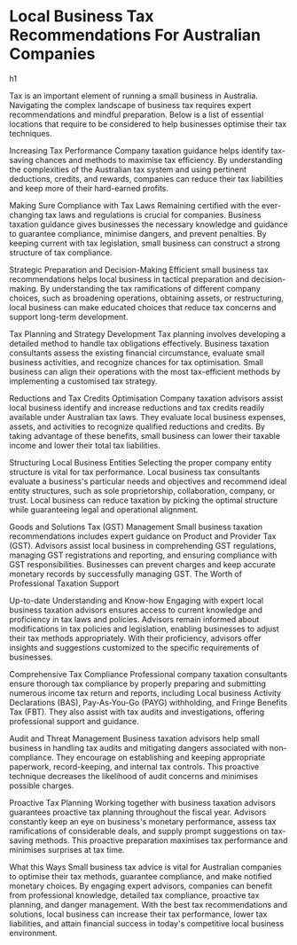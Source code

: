 <h1>Local Business Tax Recommendations For Australian Companies</h1>h1

Tax is an important element of running a small business in Australia. Navigating the complex landscape of business tax requires expert recommendations and mindful preparation. Below is a list of essential locations that require to be considered to help businesses optimise their tax techniques.

Increasing Tax Performance
Company taxation guidance helps identify tax-saving chances and methods to maximise tax efficiency. By understanding the complexities of the Australian tax system and using pertinent deductions, credits, and rewards, companies can reduce their tax liabilities and keep more of their hard-earned profits.

Making Sure Compliance with Tax Laws
Remaining certified with the ever-changing tax laws and regulations is crucial for companies. Business taxation guidance gives businesses the necessary knowledge and guidance to guarantee compliance, minimise dangers, and prevent penalties. By keeping current with tax legislation, small business can construct a strong structure of tax compliance.

Strategic Preparation and Decision-Making
Efficient small business tax recommendations helps local business in tactical preparation and decision-making. By understanding the tax ramifications of different company choices, such as broadening operations, obtaining assets, or restructuring, local business can make educated choices that reduce tax concerns and support long-term development.

Tax Planning and Strategy Development
Tax planning involves developing a detailed method to handle tax obligations effectively. Business taxation consultants assess the existing financial circumstance, evaluate small business activities, and recognize chances for tax optimisation. Small business can align their operations with the most tax-efficient methods by implementing a customised tax strategy.

Reductions and Tax Credits Optimisation
Company taxation advisors assist local business identify and increase reductions and tax credits readily available under Australian tax laws. They evaluate local business expenses, assets, and activities to recognize qualified reductions and credits. By taking advantage of these benefits, small business can lower their taxable income and lower their total tax liabilities.

Structuring Local Business Entities
Selecting the proper company entity structure is vital for tax performance. Local business tax consultants evaluate a business's particular needs and objectives and recommend ideal entity structures, such as sole proprietorship, collaboration, company, or trust. Local business can reduce taxation by picking the optimal structure while guaranteeing legal and operational alignment.

Goods and Solutions Tax (GST) Management
Small business taxation recommendations includes expert guidance on Product and Provider Tax (GST). Advisors assist local business in comprehending GST regulations, managing GST registrations and reporting, and ensuring compliance with GST responsibilities. Businesses can prevent charges and keep accurate monetary records by successfully managing GST. The Worth of Professional Taxation Support

Up-to-date Understanding and Know-how
Engaging with expert local business taxation advisors ensures access to current knowledge and proficiency in tax laws and policies. Advisors remain informed about modifications in tax policies and legislation, enabling businesses to adjust their tax methods appropriately. With their proficiency, advisors offer insights and suggestions customized to the specific requirements of businesses.

Comprehensive Tax Compliance
Professional company taxation consultants ensure thorough tax compliance by properly preparing and submitting numerous income tax return and reports, including Local business Activity Declarations (BAS), Pay-As-You-Go (PAYG) withholding, and Fringe Benefits Tax (FBT). They also assist with tax audits and investigations, offering professional support and guidance.

Audit and Threat Management
Business taxation advisors help small business in handling tax audits and mitigating dangers associated with non-compliance. They encourage on establishing and keeping appropriate paperwork, record-keeping, and internal tax controls. This proactive technique decreases the likelihood of audit concerns and minimises possible charges.

Proactive Tax Planning
Working together with business taxation advisors guarantees proactive tax planning throughout the fiscal year. Advisors constantly keep an eye on business's monetary performance, assess tax ramifications of considerable deals, and supply prompt suggestions on tax-saving methods. This proactive preparation maximises tax performance and minimises surprises at tax time.

What this Ways
Small business tax advice is vital for Australian companies to optimise their tax methods, guarantee compliance, and make notified monetary choices. By engaging expert advisors, companies can benefit from professional knowledge, detailed tax compliance, proactive tax planning, and danger management. With the best tax recommendations and solutions, local business can increase their tax performance, lower tax liabilities, and attain financial success in today's competitive local business environment.
